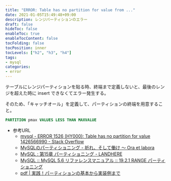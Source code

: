 ```yaml
---
title: "ERROR: Table has no partition for value from ..."
date: 2021-01-05T15:49:48+09:00
description: レンジパーティションのエラー
draft: false
hideToc: false
enableToc: true
enableTocContent: false
tocFolding: false
tocPosition: inner
tocLevels: ["h2", "h3", "h4"]
tags:
- mysql
categories:
- error
---
```


テーブルにレンジパーティションを貼る時、終端まで定義しないと、最後のレンジを超えた時に insert できなくてエラー発生する。

そのため、「キャッチオール」を定義して、パーティションの終端を用意すること。

```sql
PARTITION pmax VALUES LESS THAN MAXVALUE
```

- 参考URL
    - [mysql \- ERROR 1526 \(HY000\): Table has no partition for value 1426566990 \- Stack Overflow](https://stackoverflow.com/questions/29694539/error-1526-hy000-table-has-no-partition-for-value-1426566990/29695312)
    - [MySQLのパーティショニング \- 祈れ、そして働け ～ Ora et labora](https://tetsuyai.hatenablog.com/entry/20110308/1299569576)
    - [MySQL : 第15章 パーティショニング \- LANDHERE](https://landhere.jp/docs/manual/mysql/partitioning.html#partitioning-range)
    - [MySQL :: MySQL 5\.6 リファレンスマニュアル :: 19\.2\.1 RANGE パーティショニング](https://dev.mysql.com/doc/refman/5.6/ja/partitioning-range.html)
    - [pdf | 実践！パーティションの基本から実装例まで](https://www.oracle.com/technetwork/jp/ondemand/database/db-technique/d-12-disk-1484778-ja.pdf)
